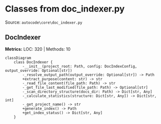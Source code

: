 # Classes from doc_indexer.py

Source: `autocode\core\doc_indexer.py`

## DocIndexer

**Metrics:** LOC: 320 | Methods: 10

```mermaid
classDiagram
    class DocIndexer {
        -__init__(project_root: Path, config: DocIndexConfig, output_override: Optional[str])
        -_resolve_output_path(output_override: Optional[str]) -> Path
        +extract_purpose(content: str) -> str
        -_read_file_content(file_path: Path) -> str
        -_get_file_last_modified(file_path: Path) -> Optional[str]
        -_scan_directory_structure(docs_dir: Path) -> Dict[str, Any]
        -_calculate_statistics(structure: Dict[str, Any]) -> Dict[str, int]
        -_get_project_name() -> str
        +generate_index() -> Path
        +get_index_status() -> Dict[str, Any]
    }

```

